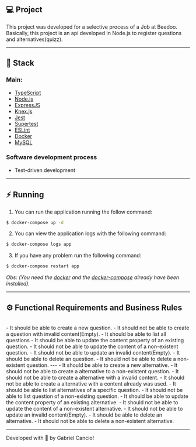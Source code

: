 ## :computer: Project
This project was developed for a selective process of a Job at Beedoo. Basically, this project is an api developed in Node.js to register questions and alternatives(quizz). 

---

## :rocket: Stack
### **Main:**
- [TypeScript](https://www.typescriptlang.org/)
- [Node.js](https://nodejs.org/en/)
- [ExpressJS](https://expressjs.com/)
- [Knex.js](https://knexjs.org/)
- [Jest](https://jestjs.io/)
- [Supertest](https://www.npmjs.com/package/supertest)
- [ESLint](https://eslint.org/)
- [Docker](https://www.docker.com/)
- [MySQL](https://www.mysql.com/)

### **Software development process**
- Test-driven development

---

## :zap: Running
1. You can run the application running the follow command:
```bash
$ docker-compose up -d
```
2. You can view the application logs with the following command:
```bash
$ docker-compose logs app
```
3. If you have any problem run the following command:
```bash
$ docker-compose restart app
```
*Obs: (You need the [docker](https://www.docker.com/) and the [docker-compose](https://docs.docker.com/compose/) already have been installed).*

---

## ⚙️ Functional Requirements and Business Rules
<br>
- It should be able to create a new question.
    - It should not be able to create a question with invalid content(Empty).
- It should be able to list all questions
- It should be able to update the content property of an existing question.
    - It should not be able to update the content of a non-existent question.
    - It should not be able to update an invalid content(Empty).
- It should be able to delete an question.
    - It should not be able to delete a non-existent question.
---
- It should be able to create a new alternative.
    - It should not be able to create a alternative to a non-existent question.
    - It should not be able to create a alternative with a invalid content.
    - It should not be able to create a alternative with a content already was used.
- It should be able to list alternatives of a specific question.
    - It should not be able to list question of a non-existing question.
- It should be able to update the content property of an existing alternative.
    - It should not be able to update the content of a non-existent alternative.
    - It should not be able to update an invalid content(Empty).
- It should be able to delete an alternative.
    - It should not be able to delete a non-existent alternative.

---
Developed with :green_heart: by Gabriel Cancio!
